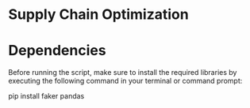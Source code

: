 # Supply Chain Optimization




# Dependencies 
Before running the script, make sure to install the required libraries by executing the following command in your terminal or command prompt:

pip install faker pandas

# 